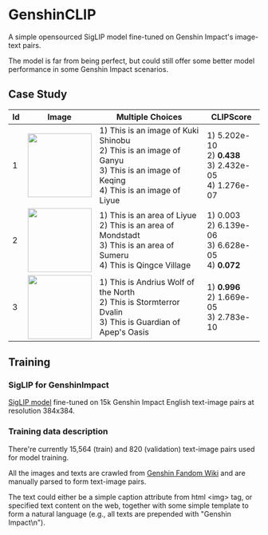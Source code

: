 # GenshinCLIP
A simple opensourced SigLIP model fine-tuned on Genshin Impact's image-text pairs.

The model is far from being perfect, but could still offer some better model performance in some Genshin Impact scenarios.

## Case Study
| Id | Image                                                                                                                                     | Multiple Choices                                                                                                                        | CLIPScore                                                       |
|----|-------------------------------------------------------------------------------------------------------------------------------------------|-----------------------------------------------------------------------------------------------------------------------------------------|-----------------------------------------------------------------|
| 1  | <img src="https://static.wikia.nocookie.net/gensin-impact/images/2/24/Ganyu_Card.png/revision/latest?cb=20230519012433" height="128">     | 1) This is an image of Kuki Shinobu<br/>2) This is an image of Ganyu<br/>3) This is an image of Keqing<br/>4) This is an image of Liyue | 1) 5.202e-10<br/>2) **0.438**<br/>3) 2.432e-05<br/>4) 1.276e-07 |
| 2  | <img src="https://static.wikia.nocookie.net/gensin-impact/images/3/33/Qingce_Village.png/revision/latest?cb=20220626161951" height="128"> | 1) This is an area of Liyue<br/>2) This is an area of Mondstadt<br/>3) This is an area of Sumeru<br/>4) This is Qingce Village          | 1) 0.003<br/>2) 6.139e-06<br/>3) 6.628e-05<br/>4) **0.072**     |
| 3  | <img src="https://static.wikia.nocookie.net/gensin-impact/images/0/0c/Enemy_Boreas.png/revision/latest?cb=20210426192800" height="128">   | 1) This is Andrius Wolf of the North<br/>2) This is Stormterror Dvalin<br/>3) This is Guardian of Apep's Oasis                          | 1) **0.996**<br/>2) 1.669e-05<br/>3) 2.783e-10                  |


## Training
### SigLIP for GenshinImpact

[SigLIP model](https://huggingface.co/timm/ViT-SO400M-14-SigLIP-384) fine-tuned on 15k Genshin Impact English text-image pairs at resolution 384x384.

### Training data description

There're currently 15,564 (train) and 820 (validation) text-image pairs used for model training.

All the images and texts are crawled from [Genshin Fandom Wiki](https://genshin-impact.fandom.com/wiki) and are manually parsed to form text-image pairs.

The text could either be a simple caption attribute from html \<img\> tag, or specified text content on the web, together with some simple template to form a natural language (e.g., all texts are prepended with "Genshin Impact\n").


